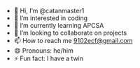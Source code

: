 - 👋 Hi, I’m @catanmaster1
- 👀 I’m interested in coding
- 🌱 I’m currently learning APCSA
- 💞️ I’m looking to collaborate on projects
- 📫 How to reach me 9102ecf@gmail.com
- 😄 Pronouns: he/him
- ⚡ Fun fact: I have a twin

<!---
catanmaster1/catanmaster1 is a ✨ special ✨ repository because its `README.md` (this file) appears on your GitHub profile.
You can click the Preview link to take a look at your changes.
--->
